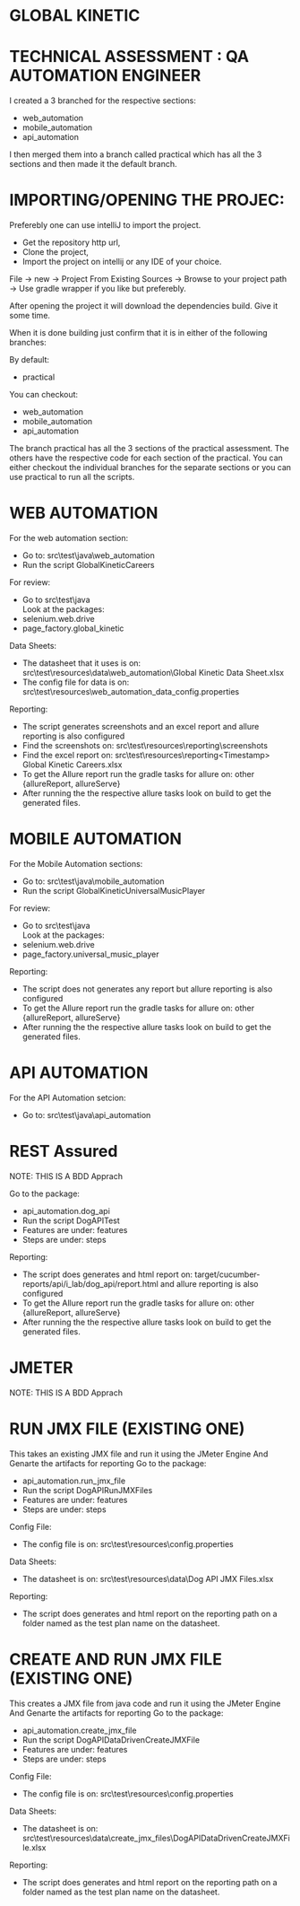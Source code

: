 # GLOBAL KINETIC
# TECHNICAL ASSESSMENT : QA AUTOMATION ENGINEER

I created a 3 branched for the respective sections:

- web_automation
- mobile_automation
- api_automation

I then merged them into a branch called practical which has all the 3 sections and then made it the default branch.

# IMPORTING/OPENING THE PROJEC:

Preferebly one can use intelliJ to import the project.

- Get the repository http url,
- Clone the project,
- Import the project on intellij or any IDE of your choice.

File -> new -> Project From Existing Sources -> Browse to your project path -> Use gradle wrapper if you like but preferebly.

After opening the project it will download the dependencies build. Give it some time.

When it is done building just confirm that it is in either of the following branches:

By default:
  - practical
  
You can checkout:
- web_automation
- mobile_automation
- api_automation
    
The branch practical has all the 3 sections of the practical assessment.
The others have the respective code for each section of the practical.
You can either checkout the individual branches for the separate sections or you can use practical to run all the scripts.

# WEB AUTOMATION

For the web automation section:
- Go to: src\test\java\web_automation
- Run the script GlobalKineticCareers

For review:
- Go to src\test\java\
Look at the packages:
- selenium.web.drive
- page_factory.global_kinetic

Data Sheets:
- The datasheet that it uses is on: src\test\resources\data\web_automation\Global Kinetic Data Sheet.xlsx
- The config file for data is on: src\test\resources\web_automation_data_config.properties

Reporting:
- The script generates screenshots and an excel report and allure reporting is also configured
- Find the screenshots on: src\test\resources\reporting\screenshots
- Find the excel report on: src\test\resources\reporting\<Timestamp> Global Kinetic Careers.xlsx
- To get the Allure report run the gradle tasks for allure on: other {allureReport, allureServe}
- After running the the respective allure tasks look on build to get the generated files.


# MOBILE AUTOMATION

For the Mobile Automation sections:
- Go to: src\test\java\mobile_automation
- Run the script GlobalKineticUniversalMusicPlayer

For review:
- Go to src\test\java\
Look at the packages:
- selenium.web.drive
- page_factory.universal_music_player

Reporting:
- The script does not generates any report but allure reporting is also configured
- To get the Allure report run the gradle tasks for allure on: other {allureReport, allureServe}
- After running the the respective allure tasks look on build to get the generated files.


# API AUTOMATION

For the API Automation setcion:
- Go to: src\test\java\api_automation
# REST Assured
NOTE: THIS IS A BDD Apprach

Go to the package: 
- api_automation.dog_api
- Run the script DogAPITest
- Features are under: features
- Steps are under: steps

Reporting:
- The script does generates and html report on: target/cucumber-reports/api/i_lab/dog_api/report.html and allure reporting is also configured
- To get the Allure report run the gradle tasks for allure on: other {allureReport, allureServe}
- After running the the respective allure tasks look on build to get the generated files.

# JMETER
NOTE: THIS IS A BDD Apprach

# RUN JMX FILE (EXISTING ONE)
This takes an existing JMX file and run it using the JMeter Engine And Genarte the artifacts for reporting
Go to the package: 
- api_automation.run_jmx_file
- Run the script DogAPIRunJMXFiles
- Features are under: features
- Steps are under: steps

Config File:
- The config file is on: src\test\resources\config.properties

Data Sheets:
- The datasheet is on: src\test\resources\data\Dog API JMX Files.xlsx

Reporting:
- The script does generates and html report on the reporting path on a folder named as the test plan name on the datasheet.

# CREATE AND RUN JMX FILE (EXISTING ONE)
This creates a JMX file from java code and run it using the JMeter Engine And Genarte the artifacts for reporting
Go to the package: 
- api_automation.create_jmx_file
- Run the script DogAPIDataDrivenCreateJMXFile
- Features are under: features
- Steps are under: steps

Config File:
- The config file is on: src\test\resources\config.properties

Data Sheets:
- The datasheet is on: src\test\resources\data\create_jmx_files\DogAPIDataDrivenCreateJMXFile.xlsx

Reporting:
- The script does generates and html report on the reporting path on a folder named as the test plan name on the datasheet.
